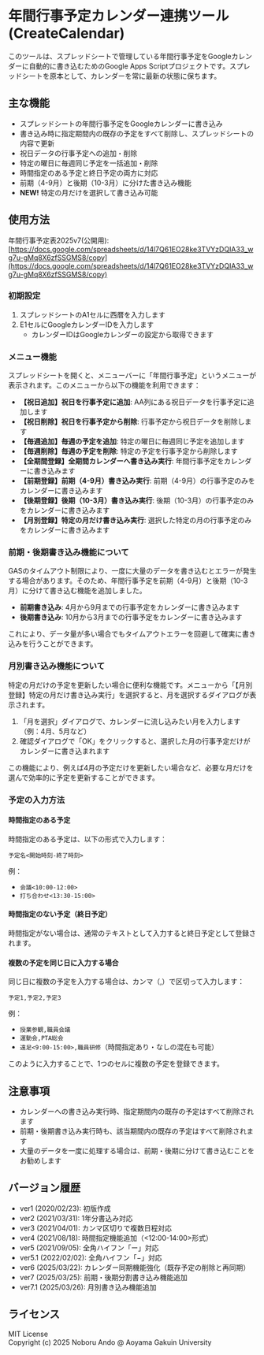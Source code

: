 # 年間行事予定カレンダー連携ツール (CreateCalendar)

このツールは、スプレッドシートで管理している年間行事予定をGoogleカレンダーに自動的に書き込むためのGoogle Apps Scriptプロジェクトです。スプレッドシートを原本として、カレンダーを常に最新の状態に保ちます。

## 主な機能

- スプレッドシートの年間行事予定をGoogleカレンダーに書き込み
- 書き込み時に指定期間内の既存の予定をすべて削除し、スプレッドシートの内容で更新
- 祝日データの行事予定への追加・削除
- 特定の曜日に毎週同じ予定を一括追加・削除
- 時間指定のある予定と終日予定の両方に対応
- 前期（4-9月）と後期（10-3月）に分けた書き込み機能
- **NEW!** 特定の月だけを選択して書き込み可能

## 使用方法

年間行事予定表2025v7(公開用):[https://docs.google.com/spreadsheets/d/14l7Q61EO28ke3TVYzDQIA33_wg7u-gMq8X6zfSSGMS8/copy](https://docs.google.com/spreadsheets/d/14l7Q61EO28ke3TVYzDQIA33_wg7u-gMq8X6zfSSGMS8/copy)

### 初期設定

1. スプレッドシートのA1セルに西暦を入力します
2. E1セルにGoogleカレンダーIDを入力します
   - カレンダーIDはGoogleカレンダーの設定から取得できます

### メニュー機能

スプレッドシートを開くと、メニューバーに「年間行事予定」というメニューが表示されます。このメニューから以下の機能を利用できます：

- **【祝日追加】祝日を行事予定に追加**: AA列にある祝日データを行事予定に追加します
- **【祝日削除】祝日を行事予定から削除**: 行事予定から祝日データを削除します
- **【毎週追加】毎週の予定を追加**: 特定の曜日に毎週同じ予定を追加します
- **【毎週削除】毎週の予定を削除**: 特定の予定を行事予定から削除します
- **【全期間登録】全期間カレンダーへ書き込み実行**: 年間行事予定をカレンダーに書き込みます
- **【前期登録】前期（4-9月）書き込み実行**: 前期（4-9月）の行事予定のみをカレンダーに書き込みます
- **【後期登録】後期（10-3月）書き込み実行**: 後期（10-3月）の行事予定のみをカレンダーに書き込みます
- **【月別登録】特定の月だけ書き込み実行**: 選択した特定の月の行事予定のみをカレンダーに書き込みます

### 前期・後期書き込み機能について

GASのタイムアウト制限により、一度に大量のデータを書き込むとエラーが発生する場合があります。そのため、年間行事予定を前期（4-9月）と後期（10-3月）に分けて書き込む機能を追加しました。

- **前期書き込み**: 4月から9月までの行事予定をカレンダーに書き込みます
- **後期書き込み**: 10月から3月までの行事予定をカレンダーに書き込みます

これにより、データ量が多い場合でもタイムアウトエラーを回避して確実に書き込みを行うことができます。

### 月別書き込み機能について

特定の月だけの予定を更新したい場合に便利な機能です。メニューから「【月別登録】特定の月だけ書き込み実行」を選択すると、月を選択するダイアログが表示されます。

1. 「月を選択」ダイアログで、カレンダーに流し込みたい月を入力します（例：4月、5月など）
2. 確認ダイアログで「OK」をクリックすると、選択した月の行事予定だけがカレンダーに書き込まれます

この機能により、例えば4月の予定だけを更新したい場合など、必要な月だけを選んで効率的に予定を更新することができます。

### 予定の入力方法

#### 時間指定のある予定

時間指定のある予定は、以下の形式で入力します：

```
予定名<開始時刻-終了時刻>
```

例：
- `会議<10:00-12:00>`
- `打ち合わせ<13:30-15:00>`

#### 時間指定のない予定（終日予定）

時間指定がない場合は、通常のテキストとして入力すると終日予定として登録されます。

#### 複数の予定を同じ日に入力する場合

同じ日に複数の予定を入力する場合は、カンマ（,）で区切って入力します：

```
予定1,予定2,予定3
```

例：
- `授業参観,職員会議`
- `運動会,PTA総会`
- `遠足<9:00-15:00>,職員研修`（時間指定あり・なしの混在も可能）

このように入力することで、1つのセルに複数の予定を登録できます。

## 注意事項

- カレンダーへの書き込み実行時、指定期間内の既存の予定はすべて削除されます
- 前期・後期書き込み実行時も、該当期間内の既存の予定はすべて削除されます
- 大量のデータを一度に処理する場合は、前期・後期に分けて書き込むことをお勧めします

## バージョン履歴

- ver1 (2020/02/23): 初版作成
- ver2 (2021/03/31): 1年分書込み対応
- ver3 (2021/04/01): カンマ区切りで複数日程対応
- ver4 (2021/08/18): 時間指定機能追加（<12:00-14:00>形式）
- ver5 (2021/09/05): 全角ハイフン「ー」対応
- ver5.1 (2022/02/02): 全角ハイフン「−」対応
- ver6 (2025/03/22): カレンダー同期機能強化（既存予定の削除と再同期）
- ver7 (2025/03/25): 前期・後期分割書き込み機能追加
- ver7.1 (2025/03/26): 月別書き込み機能追加

## ライセンス

MIT License  
Copyright (c) 2025 Noboru Ando @ Aoyama Gakuin University

